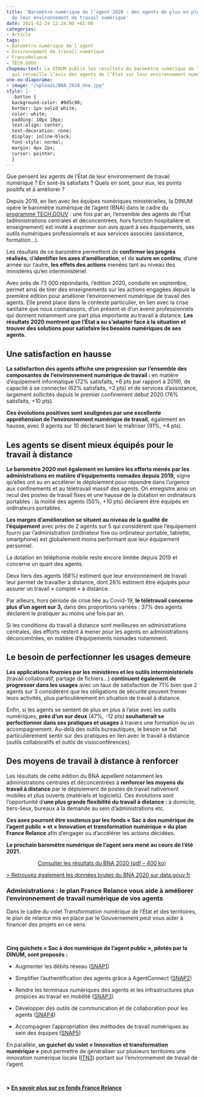 ```yaml
---
title: 'Baromètre numérique de l’agent 2020 : des agents de plus en plus satisfaits
  de leur environnement de travail numérique'
date: 2021-02-24 12:24:00 +01:00
categories:
- Article
tags:
- Baromètre numérique de l'agent
- Environnement de travail numérique
- FranceRelance
- TECH.GOUV
chapeau-text: La DINUM publie les résultats du baromètre numérique de l’agent 2020,
  qui recueille l’avis des agents de l’État sur leur environnement numérique de travail.
une-ou-diaporama:
- image: "/uploads/BNA_2020_Une.jpg"
style: |-
  .button {
  background-color: #0d5c98;
  border: 1px solid white;
  color: white;
  padding: 10px 10px;
  text-align: center;
  text-decoration: none;
  display: inline-block;
  font-style: normal;
  margin: 4px 2px;
  cursor: pointer;
  }
---
```


Que pensent les agents de l’État de leur environnement de travail numérique ? En sont-ils satisfaits ? Quels en sont, pour eux, les points positifs et à améliorer ?

Depuis 2019, en lien avec les équipes numériques ministérielles, la DINUM opère le baromètre numérique de l’agent (BNA) dans le cadre du [programme TECH.GOUV](https://www.numerique.gouv.fr/publications/tech-gouv-strategie-et-feuille-de-route-2019-2021/) : une fois par an, l’ensemble des agents de l’État (administrations centrales et déconcentrées, hors fonction hospitalière et enseignement) est invité à exprimer son avis quant à ses équipements, ses outils numériques professionnels et aux services associés (assistance, formation…).

Les résultats de ce baromètre permettent de **confirmer les progrès réalisés**, d’**identifier les axes d’amélioration**, et de **suivre en continu**, d’une année sur l’autre, **les effets des actions** menées tant au niveau des ministères qu’en interministériel.

Avec près de 73 000 répondants, l’édition 2020, conduite en septembre, permet ainsi de tirer des enseignements sur les actions engagées depuis la première édition pour améliorer l’environnement numérique de travail des agents. Elle prend place dans le contexte particulier, en lien avec la crise sanitaire que nous connaissons, d’un présent et d’un avenir professionnels qui donnent notamment une part plus importante au travail à distance. **Les résultats 2020 montrent que l’État a su s’adapter face à la situation et trouver des solutions pour satisfaire les besoins numériques de ses agents.**

## Une satisfaction en hausse

**La satisfaction des agents affiche une progression sur l’ensemble des composantes de l’environnement numérique de travail :** en matière d’équipement informatique (72% satisfaits, +6&nbsp;pts par rapport à 2019), de capacité à se connecter (62% satisfaits, +2&nbsp;pts) et de services d’assistance, largement sollicités depuis le premier confinement début 2020 (76% satisfaits, +10&nbsp;pts).

**Ces évolutions positives sont soulignées par une excellente appréhension de l’environnement numérique de travail,** également en hausse, avec 9 agents sur 10 déclarant bien le maîtriser (91%, +4&nbsp;pts).

## Les agents se disent mieux équipés pour le travail à distance

**Le baromètre 2020 met également en lumière les efforts menés par les administrations en matière d’équipements nomades depuis 2019,** signe qu’elles ont su en accélérer le déploiement pour répondre dans l’urgence aux confinements et au télétravail massif des agents. On enregistre ainsi un recul des postes de travail fixes et une hausse de la dotation en ordinateurs portables : la moitié des agents (50%, +10&nbsp;pts) déclarent être équipés en ordinateurs portables.

**Les marges d’amélioration se situent au niveau de la qualité de l’équipement** avec près de 2&nbsp;agents sur 5 qui considèrent que l’équipement fourni par l’administration (ordinateur fixe ou ordinateur portable, tablette, smartphone) est globalement moins performant que leur équipement personnel.

La dotation en téléphonie mobile reste encore limitée depuis 2019 et concerne un quart des agents.

Deux tiers des agents (68%) estiment que leur environnement de travail leur permet de travailler à distance, dont 26% estiment être équipés pour assurer un travail « complet » à distance.

Par ailleurs, hors période de crise liée au Covid-19, **le télétravail concerne plus d’un agent sur 3,** dans des proportions variées : 37% des agents déclarent le pratiquer au moins une fois par an.

Si les conditions du travail à distance sont meilleures en administrations centrales, des efforts restent à mener pour les agents en administrations déconcentrées, en matière d’équipements nomades notamment.

## Le besoin de perfectionner les usages demeure

**Les applications fournies par les ministères et les outils interministériels** (travail collaboratif, partage de fichiers…) **continuent également de progresser dans les usages** avec un taux de satisfaction de 71% bien que 2 agents sur 3 considèrent que les obligations de sécurité peuvent freiner leurs activités, plus particulièrement en situation de travail à distance.

Enfin, si les agents se sentent de plus en plus à l’aise avec les outils numériques, **près d’un sur deux** (47%, -12&nbsp;pts) **souhaiterait se perfectionner dans ses pratiques et usages** à travers une formation ou un accompagnement. Au-delà des outils bureautiques, le besoin se fait particulièrement sentir sur des pratiques en lien avec le travail à distance (outils collaboratifs et outils de visioconférences).

## Des moyens de travail à distance à renforcer

Les résultats de cette édition du BNA appellent notamment les administrations centrales et déconcentrées à **renforcer les moyens du travail à distance** par le déploiement de postes de travail nativement mobiles et plus ouverts (matériels et logiciels). Ces évolutions sont l’opportunité d’**une plus grande flexibilité du travail à distance :** à domicile, tiers-lieux, bureaux à la demande au sein d’administrations etc.

**Ces axes pourront être soutenus par les fonds « Sac à dos numérique de l’agent public » et « Innovation et transformation numérique » du plan France Relance** afin d’engager ou d’accélérer les actions décidées.

**Le prochain baromètre numérique de l’agent sera mené au cours de l’été 2021.**

<p align="center"><a href="/uploads/Barometre-numerique-agent-2020.pdf" class="button">Consulter les résultats du BNA 2020 (pdf – 400&nbsp;ko)</a></p>

[> Retrouvez également les données brutes du BNA 2020 sur data.gouv.fr](https://www.data.gouv.fr/fr/datasets/barometre-numerique-de-lagent-resultats-2020/ "Retrouvez également les données brutes du BNA 2020 sur data.gouv.fr - Lien externe")

<div class="encadre noir"><h3 class="margin-bottom-1 h4">Administrations&nbsp;: le plan France Relance vous aide à améliorer l’environnement de travail numérique de vos agents</h3><p>Dans le cadre du volet Transformation numérique de l’État et des territoires, le plan de relance mis en place par le Gouvernement peut vous aider à financer des projets en ce sens.</p><br><p><b>Cinq guichets «&nbsp;Sac à dos numérique de l’agent public&nbsp;», pilotés par la DINUM, sont proposés&nbsp;:</b></p> <ul><li><p>Augmenter les débits réseau (<a href="https://france-relance.transformation.gouv.fr/93da-augmenter-les-debits-reseau" title="SNAP1 - Lien externe">SNAP1</a>)</p> </li> <li> <p>Simplifier l’authentification des agents grâce à AgentConnect (<a href="https://france-relance.transformation.gouv.fr/953d-simplifier-lauthentification-des-agents-grace" title="SNAP2 - Lien externe">SNAP2</a>)</p> </li> <li> <p>Rendre les terminaux numériques des agents et les infrastructures plus propices au travail en mobilité (<a href="https://france-relance.transformation.gouv.fr/074d-rendre-les-terminaux-numeriques-des-agents-et" title="SNAP3 - Lien externe">SNAP3</a>)</p> </li> <li> <p>Développer des outils de communication et de collaboration pour les agents (<a href="https://france-relance.transformation.gouv.fr/b8f4-developper-des-outils-de-communication-et-de-" title="SNAP4 - Lien externe">SNAP4</a>)</p></li><li><p>Accompagner l’appropriation des méthodes de travail numériques au sein des équipes (<a href="https://france-relance.transformation.gouv.fr/b07b-accompagner-lappropriation-des-methodes-de-tr" title="SNAP5 - Lien externe">SNAP5</a>)</p></li></ul><p>En parallèle, <b>un guichet du volet «&nbsp;Innovation et transformation numérique&nbsp;»</b> peut permettre de généraliser sur plusieurs territoires une innovation numérique locale (<a href="https://france-relance.transformation.gouv.fr/fb0c-generaliser-sur-plusieurs-territoires-une-inn" title="ITN3 - Lien externe">ITN3</a>) portant sur l’environnement de travail de l’agent.</p><br><p><b>&gt; <a href="https://france-relance.transformation.gouv.fr/" title="En savoir plus sur le volet numérique du plan France Relance - Lien externe">En savoir plus sur ce fonds France Relance</a></b></p></div>